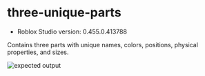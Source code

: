 # three-unique-parts
* Roblox Studio version: 0.455.0.413788

Contains three parts with unique names, colors, positions, physical properties, and sizes.

![expected output](expected.png)
